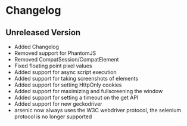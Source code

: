 # Changelog

## Unreleased Version

* Added Changelog
* Removed support for PhantomJS
* Removed CompatSession/CompatElement
* Fixed floating point pixel values
* Added support for async script execution
* Added support for taking screenshots of elements
* Added support for setting HttpOnly cookies
* Added support for maximizing and fullscreening the window
* Added support for setting a timeout on the get API
* Added support for new geckodriver
* arsenic now always uses the W3C webdriver protocol, the selenium protocol is no longer supported

